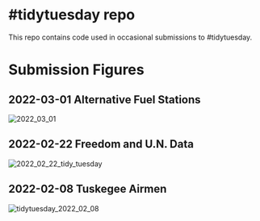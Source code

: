 # #tidytuesday repo

This repo contains code used in occasional submissions to #tidytuesday. 


# Submission Figures

## 2022-03-01 Alternative Fuel Stations

![2022_03_01](https://user-images.githubusercontent.com/35930477/156896542-f6447ce8-35fc-4f4f-9052-4b0d368e5c01.png)

## 2022-02-22 Freedom and U.N. Data

![2022_02_22_tidy_tuesday](https://user-images.githubusercontent.com/35930477/155415370-fa9a6085-3636-4554-a039-9c0806fe8ec5.png)

## 2022-02-08 Tuskegee Airmen


![tidytuesday_2022_02_08](https://user-images.githubusercontent.com/35930477/154818468-3be7f01f-524b-4479-bc2f-989536ea758b.png)
